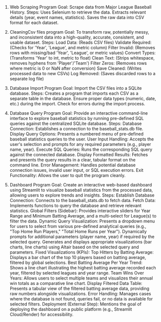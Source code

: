 1. Web Scraping Program
Goal: Scrape data from Major League Baseball History.
Steps:
Uses Selenium to retrieve the data.
Extracts relevant details (year, event names, statistics).
Saves the raw data into CSV format for each dataset.

2. CleaningCsv files program
Goal: To transform raw, potentially messy, and inconsistent data into a high-quality, accurate, consistent, and usable dataset.
Steps:
Load Data: (Reads CSV files)
Validate Required: (Checks for 'Year', 'League', and metric column)
Filter Invalid: (Removes rows with missing/bad 'Year', 'League', or metric values)
Convert Types: (Transforms 'Year' to int, metric to float)
Clean Text: (Strips whitespace, removes hyphens from 'Player'/'Team')
Filter Zeros: (Removes rows where metric is 0 or NaN after conversion)
Save Cleaned: (Writes processed data to new CSVs)
Log Removed: (Saves discarded rows to a separate log file)

3. Database Import Program
Goal: Import the CSV files into a SQLite database.
Steps:
Creates a program that imports each CSV as a separate table in the database.
Ensure proper data types (numeric, date, etc.) during the import.
Check for errors during the import process.

5. Database Query Program
Goal: Provide an interactive command-line interface to explore baseball statistics
by running pre-defined SQL queries against the centralized SQLite database.
Steps:
Database Connection: Establishes a connection to the baseball_stats.db file.
Display Query Options: Presents a numbered menu of pre-defined baseball statistics queries to the user.
User Input Handling: Accepts the user's selection and prompts for any required parameters (e.g., player name, year).
Execute SQL Queries: Runs the corresponding SQL query against the connected database.
Display Formatted Results: Fetches and presents the query results in a clear, tabular format on the command line.
Error Management: Handles potential database connection issues, invalid user input, or SQL execution errors.
Exit Functionality: Allows the user to quit the program cleanly.

5. Dashboard Program
Goal: Create an interactive web-based dashboard using Streamlit to visualize baseball statistics from the processed data,
allowing users to explore trends and insights.
Steps:
Establish Database Connection: Connects to the baseball_stats.db to fetch data.
Fetch Data: Implements functions to query the database and retrieve relevant statistics.
Global Filters (Sidebar): Provides interactive sliders for Year Range and Minimum Batting Average, and a multi-select for League(s) to filter the data.
Dynamic Query Visualization:
Presents a dropdown menu for users to select from various pre-defined analytical queries (e.g., "Top Home Run Players," "Total Home Runs per Year").
Dynamically prompts for additional parameters (player name, year) if required by the selected query.
Generates and displays appropriate visualizations (bar charts, line charts) using Altair based on the selected query and parameters.
Fixed Visualizations (KPIs):
Top Hitters by Batting Average: Displays a bar chart of the top 10 players based on batting average, filtered by global selections.
Best Batting Average Per Year Trend: Shows a line chart illustrating the highest batting average recorded each year, filtered by selected leagues and year range.
Team Wins Over Years: Allows users to select multiple teams and visualizes their annual win totals as a comparative line chart.
Display Filtered Data Table: Presents a tabular view of the filtered batting average data, providing raw numbers alongside visualizations.
Error Handling: Manages cases where the database is not found, queries fail, or no data is available for selected filters.
Deployment (External Step): Mentions the goal of deploying the dashboard on a public platform (e.g., Streamlit Cloud/Render) for accessibility.
